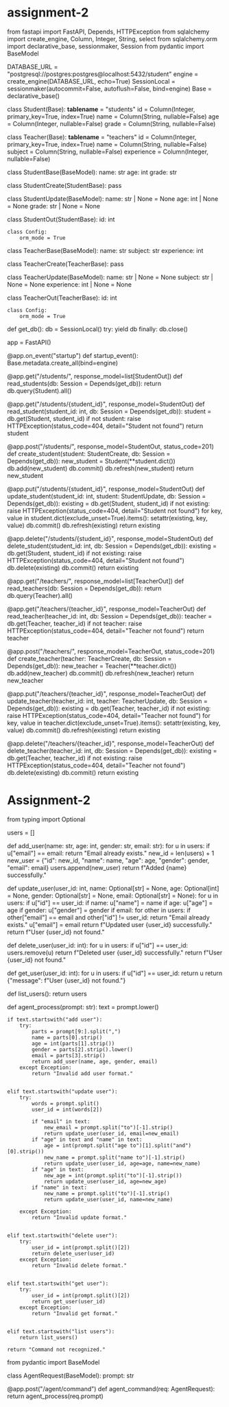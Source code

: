 # assignment-2

from fastapi import FastAPI, Depends, HTTPException
from sqlalchemy import create_engine, Column, Integer, String, select
from sqlalchemy.orm import declarative_base, sessionmaker, Session
from pydantic import BaseModel

DATABASE_URL = "postgresql://postgres:postgres@localhost:5432/student"
engine = create_engine(DATABASE_URL, echo=True)
SessionLocal = sessionmaker(autocommit=False, autoflush=False, bind=engine)
Base = declarative_base()


class Student(Base):
    __tablename__ = "students"
    id = Column(Integer, primary_key=True, index=True)
    name = Column(String, nullable=False)
    age = Column(Integer, nullable=False)
    grade = Column(String, nullable=False)


class Teacher(Base):
    __tablename__ = "teachers"
    id = Column(Integer, primary_key=True, index=True)
    name = Column(String, nullable=False)
    subject = Column(String, nullable=False)
    experience = Column(Integer, nullable=False)


class StudentBase(BaseModel):
    name: str
    age: int
    grade: str


class StudentCreate(StudentBase):
    pass


class StudentUpdate(BaseModel):
    name: str | None = None
    age: int | None = None
    grade: str | None = None


class StudentOut(StudentBase):
    id: int

    class Config:
        orm_mode = True


class TeacherBase(BaseModel):
    name: str
    subject: str
    experience: int


class TeacherCreate(TeacherBase):
    pass


class TeacherUpdate(BaseModel):
    name: str | None = None
    subject: str | None = None
    experience: int | None = None


class TeacherOut(TeacherBase):
    id: int

    class Config:
        orm_mode = True


def get_db():
    db = SessionLocal()
    try:
        yield db
    finally:
        db.close()

app = FastAPI()


@app.on_event("startup")
def startup_event():
    Base.metadata.create_all(bind=engine)


@app.get("/students/", response_model=list[StudentOut])
def read_students(db: Session = Depends(get_db)):
    return db.query(Student).all()


@app.get("/students/{student_id}", response_model=StudentOut)
def read_student(student_id: int, db: Session = Depends(get_db)):
    student = db.get(Student, student_id)
    if not student:
        raise HTTPException(status_code=404, detail="Student not found")
    return student


@app.post("/students/", response_model=StudentOut, status_code=201)
def create_student(student: StudentCreate, db: Session = Depends(get_db)):
    new_student = Student(**student.dict())
    db.add(new_student)
    db.commit()
    db.refresh(new_student)
    return new_student


@app.put("/students/{student_id}", response_model=StudentOut)
def update_student(student_id: int, student: StudentUpdate, db: Session = Depends(get_db)):
    existing = db.get(Student, student_id)
    if not existing:
        raise HTTPException(status_code=404, detail="Student not found")
    for key, value in student.dict(exclude_unset=True).items():
        setattr(existing, key, value)
    db.commit()
    db.refresh(existing)
    return existing


@app.delete("/students/{student_id}", response_model=StudentOut)
def delete_student(student_id: int, db: Session = Depends(get_db)):
    existing = db.get(Student, student_id)
    if not existing:
        raise HTTPException(status_code=404, detail="Student not found")
    db.delete(existing)
    db.commit()
    return existing


@app.get("/teachers/", response_model=list[TeacherOut])
def read_teachers(db: Session = Depends(get_db)):
    return db.query(Teacher).all()


@app.get("/teachers/{teacher_id}", response_model=TeacherOut)
def read_teacher(teacher_id: int, db: Session = Depends(get_db)):
    teacher = db.get(Teacher, teacher_id)
    if not teacher:
        raise HTTPException(status_code=404, detail="Teacher not found")
    return teacher


@app.post("/teachers/", response_model=TeacherOut, status_code=201)
def create_teacher(teacher: TeacherCreate, db: Session = Depends(get_db)):
    new_teacher = Teacher(**teacher.dict())
    db.add(new_teacher)
    db.commit()
    db.refresh(new_teacher)
    return new_teacher


@app.put("/teachers/{teacher_id}", response_model=TeacherOut)
def update_teacher(teacher_id: int, teacher: TeacherUpdate, db: Session = Depends(get_db)):
    existing = db.get(Teacher, teacher_id)
    if not existing:
        raise HTTPException(status_code=404, detail="Teacher not found")
    for key, value in teacher.dict(exclude_unset=True).items():
        setattr(existing, key, value)
    db.commit()
    db.refresh(existing)
    return existing


@app.delete("/teachers/{teacher_id}", response_model=TeacherOut)
def delete_teacher(teacher_id: int, db: Session = Depends(get_db)):
    existing = db.get(Teacher, teacher_id)
    if not existing:
        raise HTTPException(status_code=404, detail="Teacher not found")
    db.delete(existing)
    db.commit()
    return existing



# Assignment-2 


from typing import Optional

users = []  

def add_user(name: str, age: int, gender: str, email: str):
    for u in users:
        if u["email"] == email:
            return "Email already exists."
    new_id = len(users) + 1
    new_user = {"id": new_id, "name": name, "age": age, "gender": gender, "email": email}
    users.append(new_user)
    return f"Added {name} successfully."


def update_user(user_id: int,
                name: Optional[str] = None,
                age: Optional[int] = None,
                gender: Optional[str] = None,
                email: Optional[str] = None):
    for u in users:
        if u["id"] == user_id:
            if name: u["name"] = name
            if age: u["age"] = age
            if gender: u["gender"] = gender
            if email:
                for other in users:
                    if other["email"] == email and other["id"] != user_id:
                        return "Email already exists."
                u["email"] = email
            return f"Updated user {user_id} successfully."
    return f"User {user_id} not found."


def delete_user(user_id: int):
    for u in users:
        if u["id"] == user_id:
            users.remove(u)
            return f"Deleted user {user_id} successfully."
    return f"User {user_id} not found."


def get_user(user_id: int):
    for u in users:
        if u["id"] == user_id:
            return u
    return {"message": f"User {user_id} not found."}


def list_users():
    return users


def agent_process(prompt: str):
    text = prompt.lower()

    
    if text.startswith("add user"):
        try:
            parts = prompt[9:].split(",")
            name = parts[0].strip()
            age = int(parts[1].strip())
            gender = parts[2].strip().lower()
            email = parts[3].strip()
            return add_user(name, age, gender, email)
        except Exception:
            return "Invalid add user format."

   
    elif text.startswith("update user"):
        try:
            words = prompt.split()
            user_id = int(words[2])

            if "email" in text:
                new_email = prompt.split("to")[-1].strip()
                return update_user(user_id, email=new_email)
            if "age" in text and "name" in text:
                age = int(prompt.split("age to")[1].split("and")[0].strip())
                new_name = prompt.split("name to")[-1].strip()
                return update_user(user_id, age=age, name=new_name)
            if "age" in text:
                new_age = int(prompt.split("to")[-1].strip())
                return update_user(user_id, age=new_age)
            if "name" in text:
                new_name = prompt.split("to")[-1].strip()
                return update_user(user_id, name=new_name)

        except Exception:
            return "Invalid update format."

   
    elif text.startswith("delete user"):
        try:
            user_id = int(prompt.split()[2])
            return delete_user(user_id)
        except Exception:
            return "Invalid delete format."

    
    elif text.startswith("get user"):
        try:
            user_id = int(prompt.split()[2])
            return get_user(user_id)
        except Exception:
            return "Invalid get format."

   
    elif text.startswith("list users"):
        return list_users()

    return "Command not recognized."


from pydantic import BaseModel

class AgentRequest(BaseModel):
    prompt: str

@app.post("/agent/command")
def agent_command(req: AgentRequest):
    return agent_process(req.prompt)
